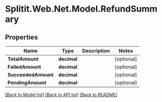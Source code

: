 # Splitit.Web.Net.Model.RefundSummary

## Properties

Name | Type | Description | Notes
------------ | ------------- | ------------- | -------------
**TotalAmount** | **decimal** |  | [optional] 
**FailedAmount** | **decimal** |  | [optional] 
**SucceededAmount** | **decimal** |  | [optional] 
**PendingAmount** | **decimal** |  | [optional] 

[[Back to Model list]](../README.md#documentation-for-models) [[Back to API list]](../README.md#documentation-for-api-endpoints) [[Back to README]](../README.md)

